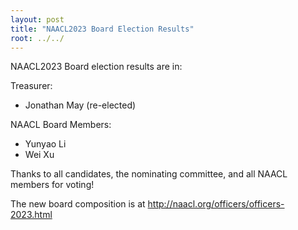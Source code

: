 ```yaml
---
layout: post
title: "NAACL2023 Board Election Results"
root: ../../
---
```

NAACL2023 Board election results are in:

Treasurer:
- Jonathan May (re-elected)

NAACL Board Members:
- Yunyao Li
- Wei Xu

Thanks to all candidates, the nominating committee, and all NAACL members for voting!

The new board composition is at http://naacl.org/officers/officers-2023.html